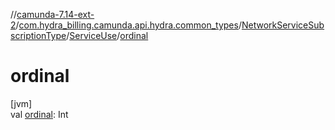 //[camunda-7.14-ext-2](../../../../index.md)/[com.hydra_billing.camunda.api.hydra.common_types](../../index.md)/[NetworkServiceSubscriptionType](../index.md)/[ServiceUse](index.md)/[ordinal](ordinal.md)

# ordinal

[jvm]\
val [ordinal](ordinal.md): Int
